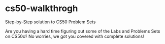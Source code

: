 # cs50-walkthrogh
Step-by-Step solution to CS50 Problem Sets

Are you having a hard time figuring out some of the Labs and Problems Sets on CS50x?
No worries, we got you covered with complete solutions!
